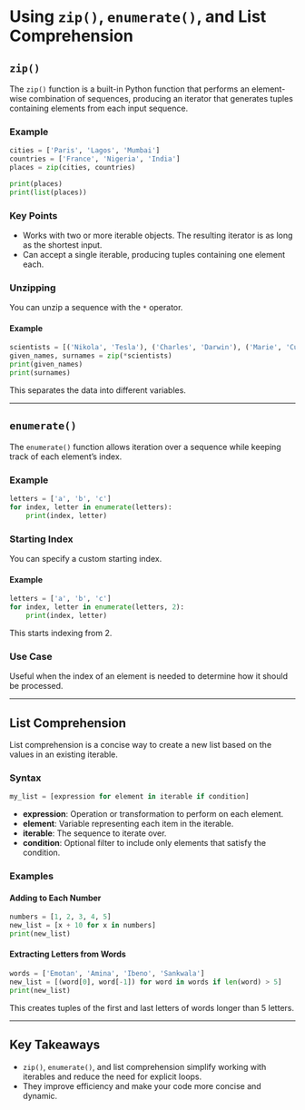 # Using `zip()`, `enumerate()`, and List Comprehension

## `zip()`

The `zip()` function is a built-in Python function that performs an element-wise combination of sequences, producing an iterator that generates tuples containing elements from each input sequence.

### Example
```python
cities = ['Paris', 'Lagos', 'Mumbai']
countries = ['France', 'Nigeria', 'India']
places = zip(cities, countries)

print(places)
print(list(places))
```

### Key Points
- Works with two or more iterable objects. The resulting iterator is as long as the shortest input.
- Can accept a single iterable, producing tuples containing one element each.

### Unzipping
You can unzip a sequence with the `*` operator.

#### Example
```python
scientists = [('Nikola', 'Tesla'), ('Charles', 'Darwin'), ('Marie', 'Curie')]
given_names, surnames = zip(*scientists)
print(given_names)
print(surnames)
```
This separates the data into different variables.

---

## `enumerate()`

The `enumerate()` function allows iteration over a sequence while keeping track of each element’s index.

### Example
```python
letters = ['a', 'b', 'c']
for index, letter in enumerate(letters):
    print(index, letter)
```

### Starting Index
You can specify a custom starting index.

#### Example
```python
letters = ['a', 'b', 'c']
for index, letter in enumerate(letters, 2):
    print(index, letter)
```
This starts indexing from 2.

### Use Case
Useful when the index of an element is needed to determine how it should be processed.

---

## List Comprehension

List comprehension is a concise way to create a new list based on the values in an existing iterable.

### Syntax
```python
my_list = [expression for element in iterable if condition]
```
- **expression**: Operation or transformation to perform on each element.
- **element**: Variable representing each item in the iterable.
- **iterable**: The sequence to iterate over.
- **condition**: Optional filter to include only elements that satisfy the condition.

### Examples

#### Adding to Each Number
```python
numbers = [1, 2, 3, 4, 5]
new_list = [x + 10 for x in numbers]
print(new_list)
```

#### Extracting Letters from Words
```python
words = ['Emotan', 'Amina', 'Ibeno', 'Sankwala']
new_list = [(word[0], word[-1]) for word in words if len(word) > 5]
print(new_list)
```
This creates tuples of the first and last letters of words longer than 5 letters.

---

## Key Takeaways
- `zip()`, `enumerate()`, and list comprehension simplify working with iterables and reduce the need for explicit loops.
- They improve efficiency and make your code more concise and dynamic.